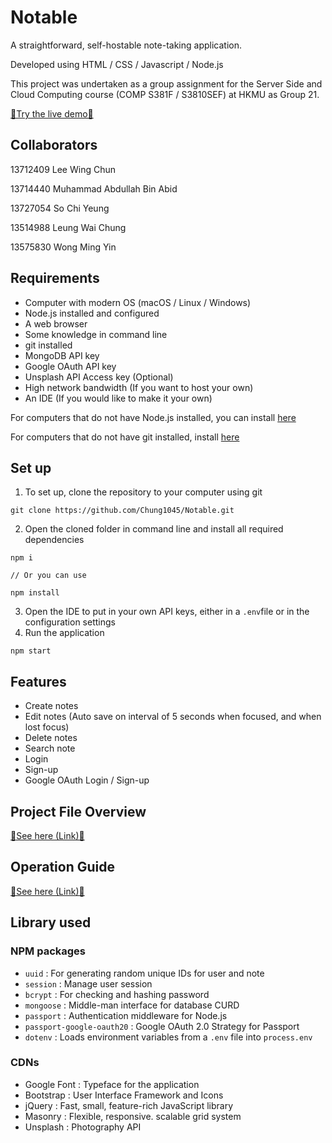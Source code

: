# Notable


A straightforward, self-hostable note-taking application.

Developed using HTML / CSS / Javascript / Node.js

This project was undertaken as a group assignment for the Server Side and Cloud Computing course (COMP S381F / S3810SEF) at HKMU as Group 21.

[🔗Try the live demo🔗](https://notable-q2ja.onrender.com)

## Collaborators
13712409 Lee Wing Chun

13714440
Muhammad Abdullah Bin Abid

13727054 So Chi Yeung

13514988 Leung Wai Chung

13575830 Wong Ming Yin

## Requirements

- Computer with modern OS (macOS / Linux / Windows)
- Node.js installed and configured
- A web browser
- Some knowledge in command line
- git installed
- MongoDB API key
- Google OAuth API key
- Unsplash API Access key (Optional)
- High network bandwidth (If you want to host your own)
- An IDE (If you would like to make it your own)

For computers that do not have Node.js installed, you can install [here](https://nodejs.org/en)

For computers that do not have git installed, install [here](https://git-scm.com/)


## Set up

1. To set up, clone the repository to your computer using git

```
git clone https://github.com/Chung1045/Notable.git
```

2. Open the cloned folder in command line and install all required dependencies

```
npm i

// Or you can use

npm install
```

3. Open the IDE to put in your own API keys, either in a `.env`file or in the configuration settings
4. Run the application

```
npm start
```


## Features

- Create notes
- Edit notes (Auto save on interval of 5 seconds when focused, and when lost focus)
- Delete notes
- Search note
- Login
- Sign-up
- Google OAuth Login / Sign-up

## Project File Overview

[🔗See here (Link)🔗](docs/projectFileOverview.md)

## Operation Guide

[🔗See here (Link)🔗](docs/operationGuide.md)

## Library used

### NPM packages

- `uuid` : For generating random unique IDs for user and note
- `session` : Manage user session
- `bcrypt` : For checking and hashing password
- `mongoose` : Middle-man interface for database CURD
- `passport` : Authentication middleware for Node.js
- `passport-google-oauth20` : Google OAuth 2.0 Strategy for Passport
- `dotenv` : Loads environment variables from a `.env` file into `process.env`

### CDNs

- Google Font : Typeface for the application
- Bootstrap : User Interface Framework and Icons
- jQuery : Fast, small, feature-rich JavaScript library
- Masonry : Flexible, responsive. scalable grid system
- Unsplash : Photography API